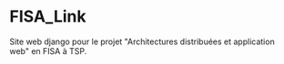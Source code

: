 # FISA_Link
Site web django pour le projet "Architectures distribuées et application web" en FISA à TSP.
